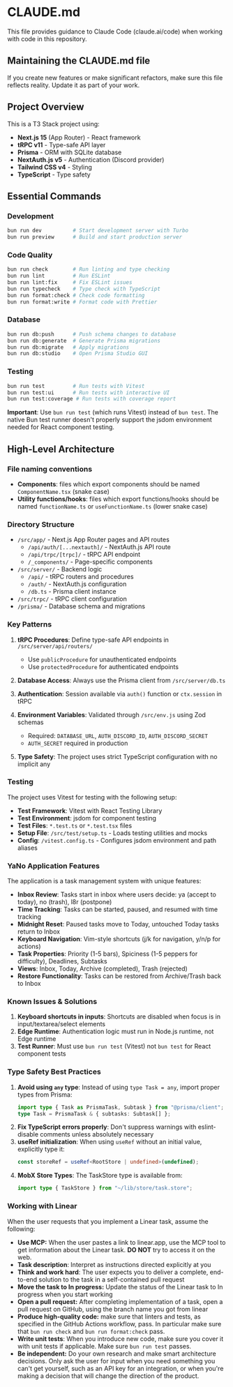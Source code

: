 # CLAUDE.md

This file provides guidance to Claude Code (claude.ai/code) when working with code in this repository.

## Maintaining the CLAUDE.md file

If you create new features or make significant refactors, make sure this file reflects reality. Update it as part of your work.

## Project Overview

This is a T3 Stack project using:
- **Next.js 15** (App Router) - React framework
- **tRPC v11** - Type-safe API layer
- **Prisma** - ORM with SQLite database
- **NextAuth.js v5** - Authentication (Discord provider)
- **Tailwind CSS v4** - Styling
- **TypeScript** - Type safety

## Essential Commands

### Development
```bash
bun run dev          # Start development server with Turbo
bun run preview      # Build and start production server
```

### Code Quality
```bash
bun run check        # Run linting and type checking
bun run lint         # Run ESLint
bun run lint:fix     # Fix ESLint issues
bun run typecheck    # Type check with TypeScript
bun run format:check # Check code formatting
bun run format:write # Format code with Prettier
```

### Database
```bash
bun run db:push      # Push schema changes to database
bun run db:generate  # Generate Prisma migrations
bun run db:migrate   # Apply migrations
bun run db:studio    # Open Prisma Studio GUI
```

### Testing
```bash
bun run test         # Run tests with Vitest
bun run test:ui      # Run tests with interactive UI
bun run test:coverage # Run tests with coverage report
```

**Important**: Use `bun run test` (which runs Vitest) instead of `bun test`. The native Bun test runner doesn't properly support the jsdom environment needed for React component testing.

## High-Level Architecture

### File naming conventions

- **Components**: files which export components should be named `ComponentName.tsx` (snake case)
- **Utility functions/hooks**: files which export functions/hooks should be named `functionName.ts` or `useFunctionName.ts` (lower snake case)

### Directory Structure
- `/src/app/` - Next.js App Router pages and API routes
  - `/api/auth/[...nextauth]/` - NextAuth.js API route
  - `/api/trpc/[trpc]/` - tRPC API endpoint
  - `/_components/` - Page-specific components
- `/src/server/` - Backend logic
  - `/api/` - tRPC routers and procedures
  - `/auth/` - NextAuth.js configuration
  - `/db.ts` - Prisma client instance
- `/src/trpc/` - tRPC client configuration
- `/prisma/` - Database schema and migrations

### Key Patterns

1. **tRPC Procedures**: Define type-safe API endpoints in `/src/server/api/routers/`
   - Use `publicProcedure` for unauthenticated endpoints
   - Use `protectedProcedure` for authenticated endpoints

2. **Database Access**: Always use the Prisma client from `/src/server/db.ts`

3. **Authentication**: Session available via `auth()` function or `ctx.session` in tRPC

4. **Environment Variables**: Validated through `/src/env.js` using Zod schemas
   - Required: `DATABASE_URL`, `AUTH_DISCORD_ID`, `AUTH_DISCORD_SECRET`
   - `AUTH_SECRET` required in production

5. **Type Safety**: The project uses strict TypeScript configuration with no implicit any

### Testing
The project uses Vitest for testing with the following setup:
- **Test Framework**: Vitest with React Testing Library
- **Test Environment**: jsdom for component testing
- **Test Files**: `*.test.ts` or `*.test.tsx` files
- **Setup File**: `/src/test/setup.ts` - Loads testing utilities and mocks
- **Config**: `/vitest.config.ts` - Configures jsdom environment and path aliases

### YaNo Application Features
The application is a task management system with unique features:
- **Inbox Review**: Tasks start in inbox where users decide: ya (accept to today), no (trash), l8r (postpone)
- **Time Tracking**: Tasks can be started, paused, and resumed with time tracking
- **Midnight Reset**: Paused tasks move to Today, untouched Today tasks return to Inbox
- **Keyboard Navigation**: Vim-style shortcuts (j/k for navigation, y/n/p for actions)
- **Task Properties**: Priority (1-5 bars), Spiciness (1-5 peppers for difficulty), Deadlines, Subtasks
- **Views**: Inbox, Today, Archive (completed), Trash (rejected)
- **Restore Functionality**: Tasks can be restored from Archive/Trash back to Inbox

### Known Issues & Solutions
1. **Keyboard shortcuts in inputs**: Shortcuts are disabled when focus is in input/textarea/select elements
2. **Edge Runtime**: Authentication logic must run in Node.js runtime, not Edge runtime
3. **Test Runner**: Must use `bun run test` (Vitest) not `bun test` for React component tests

### Type Safety Best Practices
1. **Avoid using `any` type**: Instead of using `type Task = any`, import proper types from Prisma:
   ```typescript
   import type { Task as PrismaTask, Subtask } from "@prisma/client";
   type Task = PrismaTask & { subtasks: Subtask[] };
   ```
2. **Fix TypeScript errors properly**: Don't suppress warnings with eslint-disable comments unless absolutely necessary
3. **useRef initialization**: When using `useRef` without an initial value, explicitly type it:
   ```typescript
   const storeRef = useRef<RootStore | undefined>(undefined);
   ```
4. **MobX Store Types**: The TaskStore type is available from:
   ```typescript
   import type { TaskStore } from "~/lib/store/task.store";
   ```

### Working with Linear
When the user requests that you implement a Linear task, assume the following:
- **Use MCP:** When the user pastes a link to linear.app, use the MCP tool to get information about the Linear task. **DO NOT** try to access it on the web.
- **Task description**: Interpret as instructions directed explicitly at you
- **Think and work hard**: The user expects you to deliver a complete, end-to-end solution to the task in a self-contained pull request
- **Move the task to In progress:** Update the status of the Linear task to In progress when you start working
- **Open a pull request:** After completing implementation of a task, open a pull request on GitHub, using the branch name you got from linear
- **Produce high-quality code:** make sure that linters and tests, as specified in the GitHub Actions workflow, pass. In particular make sure that `bun run check` and `bun run format:check` pass.
- **Write unit tests**: When you introduce new code, make sure you cover it with unit tests if applicable. Make sure `bun run test` passes.
- **Be independent:** Do your own research and make smart architecture decisions. Only ask the user for input when you need something you can't get yourself, such as an API key for an integration, or when you're making a decision that will change the direction of the product.
